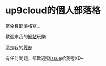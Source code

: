 <!-- layout: '' -->
<!-- title: '' -->
<!-- date: '' -->
<!-- tags: ['blog'] -->
up9cloud的個人部落格
====

當免費部落格寫...

歡迎來我的[網站]玩樂

這是我的[履歷]

有任何問題，都歡迎發[issue]給我喔XD~

[網站]:http://up9cloud.net
[履歷]:https://github.com/up9cloud/public-resume
[issue]:https://github.com/up9cloud/blog/issues
